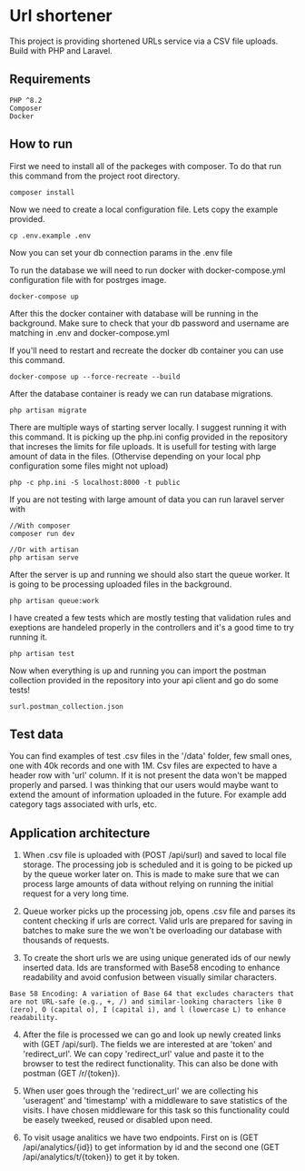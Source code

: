 # Url shortener

This project is providing shortened URLs service via a CSV file uploads. Build with PHP and Laravel.

## Requirements
```
PHP ^8.2
Composer
Docker
```

## How to run

First we need to install all of the packeges with composer. To do that run this command from the project root directory.
```
composer install
```

Now we need to create a local configuration file. Lets copy the example provided.
```
cp .env.example .env
```

Now you can set your db connection params in the .env file

To run the database we will need to run docker with docker-compose.yml configuration file with for postrges image.
```
docker-compose up
```

After this the docker container with database will be running in the background. Make sure to check that your db password and username are matching in .env and docker-compose.yml

If you'll need to restart and recreate the docker db container you can use this command.
```
docker-compose up --force-recreate --build
```

After the database container is ready we can run database migrations.
```
php artisan migrate
```

There are multiple ways of starting server locally. I suggest running it with this command. It is picking up the php.ini config provided in the repository that increses the limits for file uploads. It is usefull for testing with large amount of data in the files. (Othervise depending on your local php configuration some files might not upload)
```
php -c php.ini -S localhost:8000 -t public
```

If you are not testing with large amount of data you can run laravel server with
```
//With composer
composer run dev

//Or with artisan
php artisan serve
```

After the server is up and running we should also start the queue worker. It is going to be processing uploaded files in the background.
```
php artisan queue:work
```

I have created a few tests which are mostly testing that validation rules and exeptions are handeled properly in the controllers and it's a good time to try running it.
```
php artisan test
```

Now when everything is up and running you can import the postman collection provided in the repository into your api client and go do some tests!
```
surl.postman_collection.json
```

## Test data

You can find examples of test .csv files in the '/data' folder, few small ones, one with 40k records and one with 1M. Csv files are expected to have a header row with 'url' column. If it is not present the data won't be mapped properly and parsed. I was thinking that our users would maybe want to extend the amount of information uploaded in the future. For example add category tags associated with urls, etc.

## Application architecture

1. When .csv file is uploaded with (POST /api/surl) and saved to local file storage. The processing job is scheduled and it is going to be picked up by the queue worker later on. This is made to make sure that we can process large amounts of data without relying on running the initial request for a very long time.

2. Queue worker picks up the processing job, opens .csv file and parses its content checking if urls are correct. Valid urls are prepared for saving in batches to make sure the we won't be overloading our database with thousands of requests.

3. To create the short urls we are using unique generated ids of our newly inserted data. Ids are transformed with Base58 encoding to enhance readability and avoid confusion between visually similar characters.
```
Base 58 Encoding: A variation of Base 64 that excludes characters that are not URL-safe (e.g., +, /) and similar-looking characters like 0 (zero), O (capital o), I (capital i), and l (lowercase L) to enhance readability.
```
4. After the file is processed we can go and look up newly created links with (GET /api/surl). The fields we are interested at are 'token' and 'redirect_url'. We can copy 'redirect_url' value and paste it to the browser to test the redirect functionality. This can also be done with postman (GET /r/{token}).

5. When user goes through the 'redirect_url' we are collecting his 'useragent' and 'timestamp' with a middleware to save statistics of the visits. I have chosen middleware for this task so this functionality could be easely tweeked, reused or disabled upon need.

6. To visit usage analitics we have two endpoints. First on is (GET /api/analytics/{id}) to get information by id and the second one (GET /api/analytics/t/{token}) to get it by token.
